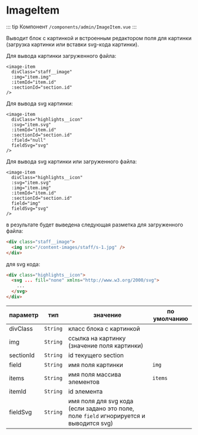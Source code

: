 # ImageItem

::: tip Компонент
`/components/admin/ImageItem.vue`
:::

Выводит блок с картинкой и встроенным редактором поля для картинки (загрузка картинки или вставки svg-кода картинки).

Для вывода картинки загруженного файла:

```vue
<image-item
  divClass="staff__image"
  :img="item.img"
  :itemId="item.id"
  :sectionId="section.id"
/>
```

Для вывода svg картинки:

```vue
<image-item
  divClass="highlights__icon"
  :svg="item.svg"
  :itemId="item.id"
  :sectionId="section.id"
  :field="null"
  fieldSvg="svg"
/>
```

Для вывода svg картинки или загруженного файла:

```vue
<image-item
  divClass="highlights__icon"
  :svg="item.svg"
  :img="item.img"
  :itemId="item.id"
  :sectionId="section.id"
  field="img"
  fieldSvg="svg"
/>
```

в результате будет выведена следующая разметка для загруженного файла:

```html
<div class="staff__image">
  <img src="/content-images/staff/s-1.jpg" />
</div>
```

для svg кода:

```html
<div class="highlights__icon">
  <svg ... fill="none" xmlns="http://www.w3.org/2000/svg">
    ...
  </svg>
</div>
```

| параметр  |   тип    | значение                                                                                | по умолчанию |
| --------- | :------: | --------------------------------------------------------------------------------------- | ------------ |
| divClass  | `String` | класс блока с картинкой                                                                 |              |
| img       | `String` | ссылка на картинку (значение поля картинки)                                             |              |
| sectionId | `String` | id текущего section                                                                     |              |
| field     | `String` | имя поля картинки                                                                       | `img`        |
| items     | `String` | имя поля массива элементов                                                              | `items`      |
| itemId    | `String` | id элемента                                                                             |              |
| fieldSvg  | `String` | имя поля для svg кода (если задано это поле, поле `field` игнорируется и выводится svg) |              |
